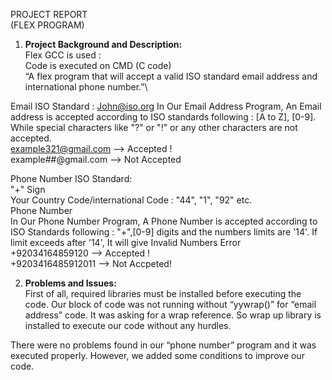 PROJECT REPORT\
(FLEX PROGRAM)

1.	**Project Background and Description:**\
Flex GCC is used :\
Code is executed on CMD (C code)\
“A flex program that will accept a valid ISO standard email address and international phone number.”\

Email ISO Standard : John@iso.org
In Our Email Address Program, An Email address is accepted according to ISO standards following : [A to Z], [0-9]. While special characters like "?" or "!" or any other characters are not accepted.\
example321@gmail.com --> Accepted !\
example##@gmail.com --> Not Accepted


Phone Number ISO Standard:\
"+" Sign\
Your Country Code/international Code : "44", "1", "92" etc.\
Phone Number\
In Our Phone Number  Program, A Phone Number is accepted according to ISO Standards following : "+",[0-9] digits and the numbers limits are '14'. If limit exceeds after '14', It will give Invalid Numbers Error\
+92034164859120 --> Accepted !\
+9203416485912011 --> Not Accpeted!

2. **Problems and Issues:**\
First of all, required libraries must be installed before executing the code. Our block of code was not running without “yywrap()” for “email address” code.
It was asking for a wrap reference. So wrap up library is installed to execute our code without any hurdles.

There were no problems found in our “phone number” program and it was executed properly. However, we added some conditions to improve our code.

